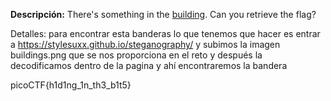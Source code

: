 
**Descripción:**
There's something in the [building](https://jupiter.challenges.picoctf.org/static/011955b303f293d60c8116e6a4c5c84f/buildings.png). Can you retrieve the flag?

Detalles: para encontrar esta banderas lo que tenemos que hacer es entrar  a https://stylesuxx.github.io/steganography/ y subimos la imagen buildings.png que se nos proporciona en el reto y después la decodificamos dentro de la pagina y ahí encontraremos la bandera 

picoCTF{h1d1ng_1n_th3_b1t5} 
